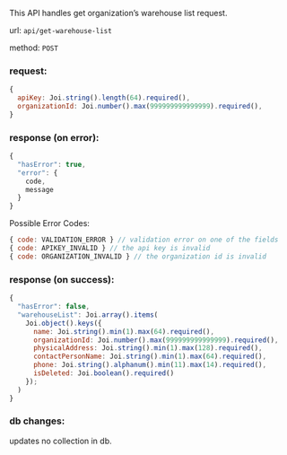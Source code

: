 This API handles get organization’s warehouse list request.

url: `api/get-warehouse-list`

method: `POST`

### request: 
```js
{
  apiKey: Joi.string().length(64).required(),
  organizationId: Joi.number().max(999999999999999).required(),
}
```

### response (on error):
```js
{
  "hasError": true,
  "error": {
    code,
    message
  }
}
```

Possible Error Codes:
```js
{ code: VALIDATION_ERROR } // validation error on one of the fields
{ code: APIKEY_INVALID } // the api key is invalid
{ code: ORGANIZATION_INVALID } // the organization id is invalid
```

### response (on success):
```js
{
  "hasError": false,
  "warehouseList": Joi.array().items(
    Joi.object().keys({
      name: Joi.string().min(1).max(64).required(),
      organizationId: Joi.number().max(999999999999999).required(),
      physicalAddress: Joi.string().min(1).max(128).required(),
      contactPersonName: Joi.string().min(1).max(64).required(),
      phone: Joi.string().alphanum().min(11).max(14).required(),
      isDeleted: Joi.boolean().required()
    });
  )
}
```

### db changes:
updates no collection in db.